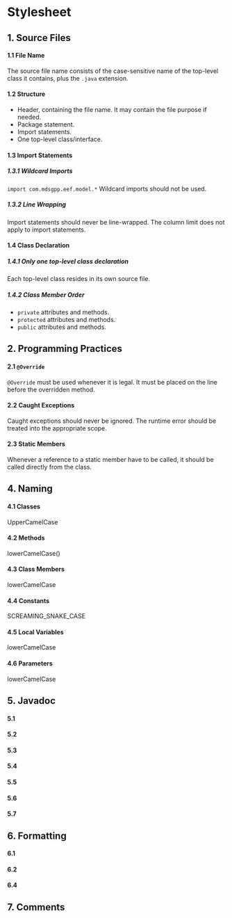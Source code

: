 # Stylesheet

## 1. Source Files

#### 1.1 File Name
The source file name consists of the case-sensitive name of the top-level class it contains, plus the `.java` extension.


#### 1.2 Structure
  * Header, containing the file name. It may contain the file purpose if needed.
  * Package statement.
  * Import statements.
  * One top-level class/interface.
  
<!-- Exemplo -->

#### 1.3 Import Statements

##### 1.3.1 Wildcard Imports
`import com.mdsgpp.eef.model.*`
Wildcard imports should not be used.

##### 1.3.2 Line Wrapping
Import statements should never be line-wrapped. The column limit does not apply to import statements.
<!-- Exemplo -->

#### 1.4 Class Declaration

##### 1.4.1 Only one top-level class declaration
Each top-level class resides in its own source file.
<!-- Exemplo -->

##### 1.4.2 Class Member Order
  * `private` attributes and methods.
  * `protected` attributes and methods.
  * `public` attributes and methods.
<!-- Exemplo -->

## 2. Programming Practices

#### 2.1 `@Override`
`@Override` must be used whenever it is legal. It must be placed on the line before the overridden method.
<!-- Exemplo -->

#### 2.2 Caught Exceptions
Caught exceptions should never be ignored. The runtime error should be treated into the appropriate scope.
<!-- Exemplo -->

#### 2.3 Static Members
Whenever a reference to a static member have to be called, it should be called directly from the class.
<!-- Exemplo -->

## 4. Naming
<!-- Exemplos -->

#### 4.1 Classes
UpperCamelCase

#### 4.2 Methods
lowerCamelCase()

#### 4.3 Class Members
lowerCamelCase

#### 4.4 Constants
SCREAMING_SNAKE_CASE

#### 4.5 Local Variables
lowerCamelCase

#### 4.6 Parameters
lowerCamelCase

## 5. Javadoc

#### 5.1

#### 5.2

#### 5.3

#### 5.4

#### 5.5

#### 5.6

#### 5.7

## 6. Formatting

#### 6.1

#### 6.2

#### 6.4

## 7. Comments
